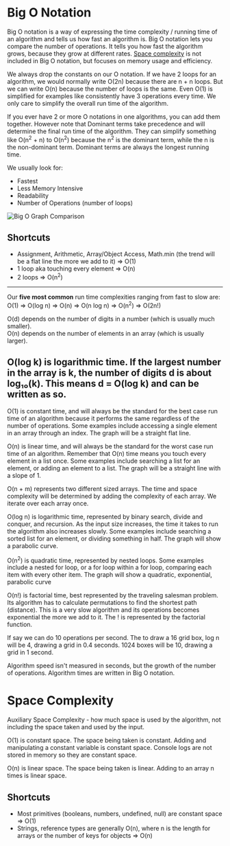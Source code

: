 # Big O Notation
Big O notation is a way of expressing the time complexity / running time of an algorithm and tells us how fast an algorithm is. Big O notation lets you compare the number of operations. It tells you how fast the algorithm grows, because they grow at different rates. [Space complexity](#space-complexity) is not included in Big O notation, but focuses on memory usage and efficiency. 

We always drop the constants on our O notation. If we have 2 loops for an algorithm, we would normally write O(2n) because there are n + n loops. But we can write O(n) because the number of loops is the same. Even O(1) is simplified for examples like consistently have 3 operations every time. We only care to simplify the overall run time of the algorithm.

If you ever have 2 or more O notations in one algorithms, you can add them together. However note that Dominant terms take precedence and will determine the final run time of the algorithm. They can simplify something like O(n<sup>2</sup> + n) to O(n<sup>2</sup>) because the n<sup>2</sup> is the dominant term, while the n is the non-dominant term. Dominant terms are always the longest running time.

We usually look for:
* Fastest
* Less Memory Intensive
* Readability
* Number of Operations (number of loops)

![Big O Graph Comparison](https://miro.medium.com/v2/resize:fit:678/0*ouBkTMgA_yg_Etfz.png)
## Shortcuts
* Assignment, Arithmetic, Array/Object Access, Math.min (the trend will be a flat line the more we add to it) => O(1)
* 1 loop aka touching every element => O(n)
* 2 loops => O(n<sup>2</sup>)

---
Our **five most common** run time complexities ranging from fast to slow are:
O(1) => O(log n) => O(n) => O(n log n) => O(n<sup>2</sup>) => O(2n!)  


O(d) depends on the number of digits in a number (which is usually much smaller).  
O(n) depends on the number of elements in an array (which is usually larger).


O(log k) is logarithmic time. If the largest number in the array is k, the number of digits d is about log₁₀(k). This means d = O(log k) and can be written as so. 
---

O(1) is constant time, and will always be the standard for the best case run time of an algorithm because it performs the same regardless of the number of operations. Some examples include accessing a single element in an array through an index. The graph will be a straight flat line.

O(n) is linear time, and will always be the standard for the worst case run time of an algorithm. Remember that O(n) time means you touch every element in a list once. Some examples include searching a list for an element, or adding an element to a list. The graph will be a straight line with a slope of 1.

O(n + m) represents two different sized arrays. The time and space complexity will be determined by adding the complexity of each array. We iterate over each array once. 

O(log n) is logarithmic time, represented by binary search, divide and conquer, and recursion. As the input size increases, the time it takes to run the algorithm also increases slowly. Some examples include searching a sorted list for an element, or dividing something in half. The graph will show a parabolic curve.

O(n<sup>2</sup>) is quadratic time, represented by nested loops. Some examples include a nested for loop, or a for loop within a for loop, comparing each item with every other item. The graph will show a quadratic, exponential, parabolic curve

O(n!) is factorial time, best represented by the traveling salesman problem. Its algorithm has to calculate permutations to find the shortest path (distance). This is a very slow algorithm and its operations becomes exponential the more we add to it. The ! is represented by the factorial function.

If say we can do 10 operations per second. The to draw a 16 grid box, log n will be 4, drawing a grid in 0.4 seconds. 1024 boxes will be 10, drawing a grid in 1 second. 

Algorithm speed isn't measured in seconds, but the growth of the number of operations. Algorithm times are written in Big O notation. 


# Space Complexity 

Auxiliary Space Complexity - how much space is used by the algorithm, not including the space taken and used by the input. 

O(1) is constant space. The space being taken is constant. Adding and manipulating a constant variable is constant space. Console logs are not stored in memory so they are constant space.

O(n) is linear space. The space being taken is linear. Adding to an array n times is linear space.


## Shortcuts
* Most primitives (booleans, numbers, undefined, null) are constant space => O(1)
* Strings, reference types are generally O(n), where n is the length for arrays or the number of keys for objects => O(n)
